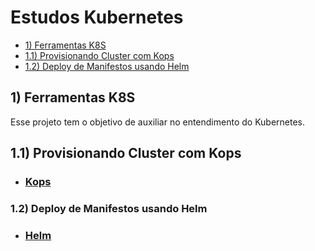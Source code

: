 # Estudos Kubernetes

  - [1) Ferramentas K8S](#1-ferramentas-k8s)
  - [1.1) Provisionando Cluster com Kops](#1.1-provisionando-cluster-com-kops)
  - [1.2) Deploy de Manifestos usando Helm](#1.2-deploy-de-manifestos-usando-helm)

## 1) Ferramentas K8S

  Esse projeto tem o objetivo de auxiliar no entendimento do Kubernetes.

## 1.1) Provisionando Cluster com Kops
  
  * ### [Kops](https://github.com/PauloRogerio/kubernetes/blob/main/kops/kops.md)

### 1.2) Deploy de Manifestos usando Helm


* ### [Helm](https://github.com/PauloRogerio/kubernetes/blob/main/helm/helm.md)

